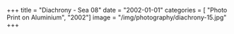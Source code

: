 +++
title = "Diachrony - Sea 08"
date = "2002-01-01"
categories = [ "Photo Print on Aluminium", "2002"]
image = "/img/photography/diachrony-15.jpg"
+++

